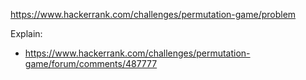 https://www.hackerrank.com/challenges/permutation-game/problem

Explain:

- https://www.hackerrank.com/challenges/permutation-game/forum/comments/487777
